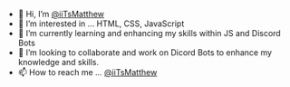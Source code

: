 - 👋 Hi, I’m <a href="https://github.com/iiTsMatthew" target="_blank">@iiTsMatthew</a>
- 👀 I’m interested in ... HTML, CSS, JavaScript
- 🌱 I’m currently learning and enhancing my skills within JS and Discord Bots
- 💞️ I’m looking to collaborate and work on Dicord Bots to enhance my knowledge and skills.
- 📫 How to reach me ... <a href="https://github.com/iITsMatthew" target="_blank">@iiTsMatthew</a>

<!---
iiTsAmir/iiTsAmir is a ✨ special ✨ repository because its `README.md` (this file) appears on your GitHub profile.
You can click the Preview link to take a look at your changes.
--->
